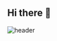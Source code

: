 ## Hi there 👋

![header](https://capsule-render.vercel.app/api?type=wave&color=auto&height=300&section=header&text=taehun187%20&fontSize=90)
